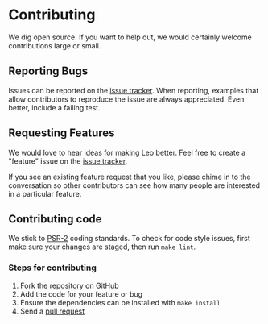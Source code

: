 # Contributing

We dig open source. If you want to help out, we would certainly welcome
contributions large or small.

## Reporting Bugs

Issues can be reported on the [issue tracker]. When reporting, examples that
allow contributors to reproduce the issue are always appreciated. Even better,
include a failing test.

## Requesting Features

We would love to hear ideas for making Leo better. Feel free to create a
"feature" issue on the [issue tracker].

If you see an existing feature request that you like, please chime in to the
conversation so other contributors can see how many people are interested in a
particular feature.

## Contributing code

We stick to [PSR-2] coding standards. To check for code style issues, first make
sure your changes are staged, then run `make lint`.

[psr-2]: https://github.com/php-fig/fig-standards/blob/master/accepted/PSR-2-coding-style-guide.md

### Steps for contributing

1. Fork the [repository] on GitHub
2. Add the code for your feature or bug
3. Ensure the dependencies can be installed with `make install`
4. Send a [pull request]

[repository]: https://github.com/peridot-php/leo
[pull request]: https://help.github.com/articles/creating-a-pull-request

<!-- References -->

[issue tracker]: https://github.com/peridot-php/leo/issues
